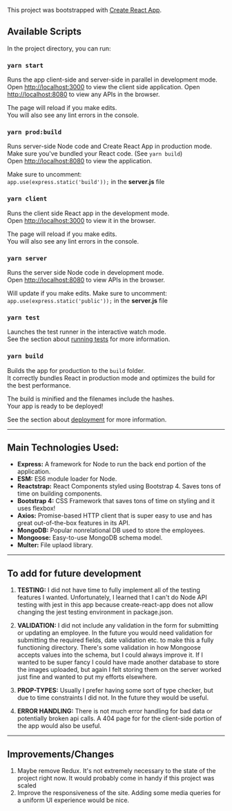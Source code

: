 This project was bootstrapped with [Create React App](https://github.com/facebook/create-react-app).

## Available Scripts

In the project directory, you can run:

### `yarn start`

Runs the app client-side and server-side in parallel in development mode.<br />
Open [http://localhost:3000](http://localhost:3000) to view the client side application.
Open [http://localhost:8080](http://localhost:8080) to view any APIs in the browser.

The page will reload if you make edits.<br />
You will also see any lint errors in the console.

### `yarn prod:build`

Runs server-side Node code and Create React App in production mode.
Make sure you've bundled your React code. (See `yarn build`)<br />
Open [http://localhost:8080](http://localhost:8080) to view the application.

Make sure to uncomment: <br />
`app.use(express.static('build'));` in the **server.js** file

### `yarn client`

Runs the client side React app in the development mode.<br />
Open [http://localhost:3000](http://localhost:3000) to view it in the browser.

The page will reload if you make edits.<br />
You will also see any lint errors in the console.

### `yarn server`

Runs the server side Node code in development mode.<br />
Open [http://localhost:8080](http://localhost:8080) to view APIs in the browser.

Will update if you make edits. 
Make sure to uncomment: <br />
`app.use(express.static('public'));` in the **server.js** file

### `yarn test`

Launches the test runner in the interactive watch mode.<br />
See the section about [running tests](https://facebook.github.io/create-react-app/docs/running-tests) for more information.

### `yarn build`

Builds the app for production to the `build` folder.<br />
It correctly bundles React in production mode and optimizes the build for the best performance.

The build is minified and the filenames include the hashes.<br />
Your app is ready to be deployed!

See the section about [deployment](https://facebook.github.io/create-react-app/docs/deployment) for more information.

---

## Main Technologies Used:

- **Express:** A framework for Node to run the back end portion of the application.
- **ESM:** ES6 module loader for Node.
- **Reactstrap:** React Components styled using Bootstrap 4. Saves tons of time on building components.
- **Bootstrap 4:** CSS Framework that saves tons of time on styling and it uses flexbox!
- **Axios:** Promise-based HTTP client that is super easy to use and has great out-of-the-box features in its API.
- **MongoDB:** Popular nonrelational DB used to store the employees.
- **Mongoose:** Easy-to-use MongoDB schema model. 
- **Multer:** File uplaod library.

---

## To add for future development
1. **TESTING:** I did not have time to fully implement all of the testing features I wanted. Unfortunately, I learned that I can't do Node API testing with jest in this app because create-react-app does not allow changing the jest testing environment in package.json.
   
2. **VALIDATION:** I did not include any validation in the form for submitting or updating an employee. In the future you would need validation for submitting the required fields, date validation etc. to make this a fully functioning directory. There's some validation in how Mongoose accepts values into the schema, but I could always improve it. If I wanted to be super fancy I could have made another database to store the images uploaded, but again I felt storing them on the server worked just fine and wanted to put my efforts elsewhere.
   
3. **PROP-TYPES:** Usually I prefer having some sort of type checker, but due to time constraints I did not. In the future they would be useful.

4. **ERROR HANDLING:** There is not much error handling for bad data or potentially broken api calls. A 404 page for for the client-side portion of the app would also be useful.

---

## Improvements/Changes
1. Maybe remove Redux. It's not extremely necessary to the state of the project right now. It would probably come in handy if this project was scaled
2. Improve the responsiveness of the site. Adding some media queries for a uniform UI experience would be nice.
